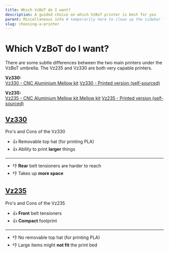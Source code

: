 ```yaml
---
title: Which VzBoT do I want?
description: A guided choice on which VzBoT printer is best for you
parent: Miscellaneous info # temporarily here to clean up the sidebar links
slug: choosing-a-printer
---
```



# Which VzBoT do I want?

There are some subtle differences between the two main printers under the VzBoT umbrella. The Vz235 and Vz330 are both very capable printers.

**Vz330:**  
[Vz330 - CNC Aluminium Mellow kit][Vz330]
[Vz330 - Printed version (self-sourced)][Vz330_printed]

**Vz235:**  
[Vz235 - CNC Aluminium Mellow kit Mellow kit][Vz235]
[Vz235 - Printed version (self-sourced)][Vz235_printed]

## [Vz330]

Pro's and Cons of the Vz330

* 👍 Removable top hat (for printing PLA)
* 👍 Ability to print **larger** things

---

* 👎 **Rear** belt tensioners are harder to reach
* 👎 Takes up **more space**

## [Vz235]

Pro's and Cons of the Vz235

* 👍 **Front** belt tensioners
* 👍 **Compact** footprint

---

* 👎 No removable top hat (for printing PLA)
* 👎 Large items might **not fit** the print bed
<!-- Link References -->

[Vz235]: /vz235_mellow/
[Vz235_printed]: /vz235_printed/
[Vz330]: /vz330_mellow/
[Vz330_printed]: /vz330_printed/
